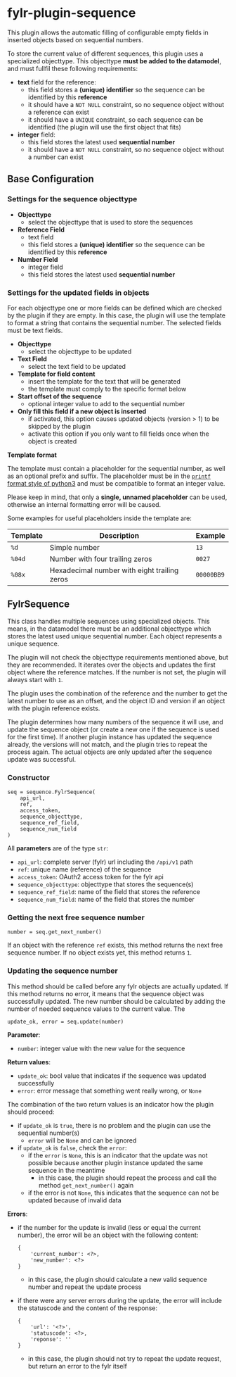 # fylr-plugin-sequence

This plugin allows the automatic filling of configurable empty fields in inserted objects based on sequential numbers.

To store the current value of different sequences, this plugin uses a specialized objecttype. This objecttype **must be added to the datamodel**, and must fullfil these following requirements:

* **text** field for the reference:
    * this field stores a **(unique) identifier** so the sequence can be identified by this **reference**
    * it should have a `NOT NULL` constraint, so no sequence object without a reference can exist
    * it should have a `UNIQUE` constraint, so each sequence can be identified (the plugin will use the first object that fits)
* **integer** field:
    * this field stores the latest used **sequential number**
    * it should have a `NOT NULL` constraint, so no sequence object without a number can exist

## Base Configuration

### Settings for the sequence objecttype

* **Objecttype**
    * select the objecttype that is used to store the sequences
* **Reference Field**
    * text field
    * this field stores a **(unique) identifier** so the sequence can be identified by this **reference**
* **Number Field**
    * integer field
    * this field stores the latest used **sequential number**

### Settings for the updated fields in objects

For each objecttype one or more fields can be defined which are checked by the plugin if they are empty. In this case, the plugin will use the template to format a string that contains the sequential number. The selected fields must be text fields.

* **Objecttype**
    * select the objecttype to be updated
* **Text Field**
    * select the text field to be updated
* **Template for field content**
    * insert the template for the text that will be generated
    * the template must comply to the specific format below
* **Start offset of the sequence**
    * optional integer value to add to the sequential number
* **Only fill this field if a new object is inserted**
    * if activated, this option causes updated objects (version > 1) to be skipped by the plugin
    * activate this option if you only want to fill fields once when the object is created

**Template format**

The template must contain a placeholder for the sequential number, as well as an optional prefix and suffix. The placeholder must be in the [`printf` format style of python3](https://docs.python.org/3/library/stdtypes.html#printf-style-string-formatting) and must be compatible to format an integer value.

Please keep in mind, that only a **single, unnamed placeholder** can be used, otherwise an internal formatting error will be caused.

Some examples for useful placeholders inside the template are:

| Template | Description | Example |
|---|---|---|
| `%d` | Simple number | `13` |
| `%04d` | Number with four trailing zeros | `0027` |
| `%08x` | Hexadecimal number with eight trailing zeros | `00000BB9` |

## FylrSequence

This class handles multiple sequences using specialized objects. This means, in the datamodel there must be an additional objecttype which stores the latest used unique sequential number. Each object represents a unique sequence.

The plugin will not check the objecttype requirements mentioned above, but they are recommended. It iterates over the objects and updates the first object where the reference matches. If the number is not set, the plugin will always start with `1`.

The plugin uses the combination of the reference and the number to get the latest number to use as an offset, and the object ID and version if an object with the plugin reference exists.

The plugin determines how many numbers of the sequence it will use, and update the sequence object (or create a new one if the sequence is used for the first time). If another plugin instance has updated the sequence already, the versions will not match, and the plugin tries to repeat the process again. The actual objects are only updated after the sequence update was successful.

### Constructor

```!python
seq = sequence.FylrSequence(
    api_url,
    ref,
    access_token,
    sequence_objecttype,
    sequence_ref_field,
    sequence_num_field
)
```

All **parameters** are of the type `str`:

- `api_url`: complete server (fylr) url including the `/api/v1` path
- `ref`: unique name (reference) of the sequence
- `access_token`: OAuth2 access token for the fylr api
- `sequence_objecttype`: objecttype that stores the sequence(s)
- `sequence_ref_field`: name of the field that stores the reference
- `sequence_num_field`: name of the field that stores the number

### Getting the next free sequence number

```'!python
number = seq.get_next_number()
```

If an object with the reference `ref` exists, this method returns the next free sequence number. If no object exists yet, this method returns `1`.

### Updating the sequence number

This method should be called before any fylr objects are actually updated. If this method returns no error, it means that the sequence object was successfully updated. The new number should be calculated by adding the number of needed sequence values to the current value. The

```'!python
update_ok, error = seq.update(number)
```

**Parameter**:

- `number`: integer value with the new value for the sequence

**Return values**:

- `update_ok`: bool value that indicates if the sequence was updated successfully
- `error`: error message that something went really wrong, or `None`

The combination of the two return values is an indicator how the plugin should proceed:

- if `update_ok` is `true`, there is no problem and the plugin can use the sequential number(s)
    - `error` will be `None` and can be ignored
- if `update_ok` is `false`, check the `error`:
    - if the `error` is `None`, this is an indicator that the update was not possible because another plugin instance updated the same sequence in the meantime
        - in this case, the plugin should repeat the process and call the method `get_next_number()` again
    - if the error is not `None`, this indicates that the sequence can not be updated because of invalid data

**Errors**:

- if the number for the update is invalid (less or equal the current number), the error will be an object with the following content:
    ```!python
    {
        'current_number': <?>,
        'new_number': <?>
    }
    ```
    - in this case, the plugin should calculate a new valid sequence number and repeat the update process

- if there were any server errors during the update, the error will include the statuscode and the content of the response:
    ```!python
    {
        'url': '<?>',
        'statuscode': <?>,
        'reponse': ''
    }
    ```
    - in this case, the plugin should not try to repeat the update request, but return an error to the fylr itself
